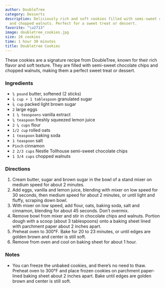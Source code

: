 ```yaml
---
author: DoubleTree
category: Desserts
description: Deliciously rich and soft cookies filled with semi-sweet chocolate chips
  and chopped walnuts. Perfect for a sweet treat or dessert.
favorite: "\u2713"
image: doubletree_cookies.jpg
size: 26 cookies
time: 1 hour 30 minutes
title: Doubletree Cookies
---
```

These cookies are a signature recipe from DoubleTree, known for their rich flavor and soft texture. They are filled with semi-sweet chocolate chips and chopped walnuts, making them a perfect sweet treat or dessert.

### Ingredients

* `½ pound` butter, softened (2 sticks)
* `¾ cup + 1 tablespoon` granulated sugar
* `¾ cup` packed light brown sugar
* `2` large eggs
* `1 ¼ teaspoons` vanilla extract
* `¼ teaspoon` freshly squeezed lemon juice
* `2 ¼ cups` flour
* `1/2 cup` rolled oats
* `1 teaspoon` baking soda
* `1 teaspoon` salt
* `Pinch` cinnamon
* `2 2/3 cups` Nestle Tollhouse semi-sweet chocolate chips
* `1 3/4 cups` chopped walnuts

### Directions

1. Cream butter, sugar and brown sugar in the bowl of a stand mixer on medium speed for about 2 minutes.
2. Add eggs, vanilla and lemon juice, blending with mixer on low speed for 30 seconds, then medium speed for about 2 minutes, or until light and fluffy, scraping down bowl.
3. With mixer on low speed, add flour, oats, baking soda, salt and cinnamon, blending for about 45 seconds. Don’t overmix.
4. Remove bowl from mixer and stir in chocolate chips and walnuts. Portion dough with a scoop (about 3 tablespoons) onto a baking sheet lined with parchment paper about 2 inches apart.
5. Preheat oven to 300°F. Bake for 20 to 23 minutes, or until edges are golden brown and center is still soft.
6. Remove from oven and cool on baking sheet for about 1 hour.

### Notes

- You can freeze the unbaked cookies, and there’s no need to thaw. Preheat oven to 300°F and place frozen cookies on parchment paper-lined baking sheet about 2 inches apart. Bake until edges are golden brown and center is still soft.